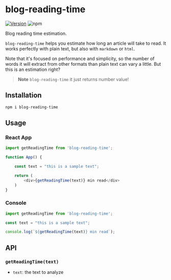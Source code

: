 # blog-reading-time
[![Version](http://img.shields.io/npm/v/blog-reading-time.svg)](https://www.npmjs.org/package/blog-reading-time)
![npm](https://img.shields.io/npm/dw/blog-reading-time)
<br>

Blog reading time estimation.

`blog-reading-time` helps you estimate how long an article will take to read.
It works perfectly with plain text, but also with `markdown` or `html`.

Note that it's focused on performance and simplicity, so the number of words it will extract from other formats than plain text can vary a little. But this is an estimation right?

> **Note**
> `blog-reading-time` it just returns number value!

## Installation

```sh
npm i blog-reading-time
```

## Usage

### React App

```js
import getReadingTime from 'blog-reading-time';

function App() {

    const text = "this is a sample text";

    return (
        <div>{getReadingTime(text)} min read</div>
    )
}
```

### Console

```js
import getReadingTime from 'blog-reading-time';

const text = "this is a sample text";

console.log(`${getReadingTime(text)} min read`); 
```

## API

### `getReadingTime(text)`

- `text`: the text to analyze

